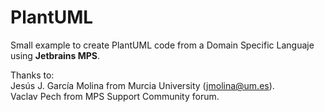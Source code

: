 # PlantUML
Small example to create PlantUML code from a Domain Specific Languaje using **Jetbrains MPS**.

Thanks to:<br>
Jesús J. García Molina from Murcia University (jmolina@um.es).<br>
Vaclav Pech from MPS Support Community forum.<br>
